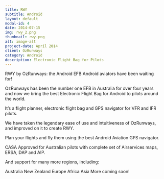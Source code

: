 ```yaml
---
title: RWY
subtitle: Android
layout: default
modal-id: 4
date: 2014-07-15
img: rwy_2.png
thumbnail: rwy.png
alt: image-alt
project-date: April 2014
client: OzRunways
category: Android
description: Electronic Flight Bag for Pilots
---
```


RWY by OzRunways: the Android EFB Android aviators have been waiting for!

OzRunways has been the number one EFB in Australia for over four years and now we bring the best Electronic Flight Bag for Android to pilots around the world.

It’s a flight planner, electronic flight bag and GPS navigator for VFR and IFR pilots.

We have taken the legendary ease of use and intuitiveness of OzRunways, and improved on it to create RWY.

Plan your flights and fly them using the best Android Aviation GPS navigator.

CASA Approved for Australian pilots with complete set of Airservices maps, ERSA, DAP and AIP.

And support for many more regions, including:

Australia
New Zealand
Europe
Africa
Asia
More coming soon!